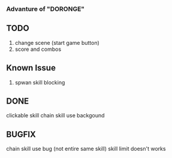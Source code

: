 ### Advanture of "DORONGE"
## TODO
1. change scene (start game button)
2. score and combos

## Known Issue
1. spwan skill blocking


## DONE
clickable skill
chain skill use
backgound

## BUGFIX
chain skill use bug (not entire same skill)
skill limit doesn't works